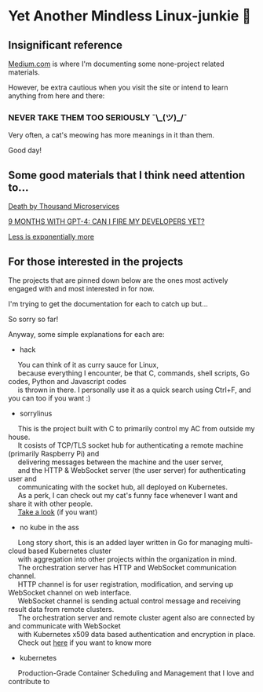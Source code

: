 # Yet Another Mindless Linux-junkie :zany_face:


## Insignificant reference

[Medium.com](https://medium.com/@seantywork) is where I'm documenting some none-project related materials.

However, be extra cautious when you visit the site or intend to learn anything from here and there:

### NEVER TAKE THEM TOO SERIOUSLY ¯\\\_(ツ)_/¯ 

Very often, a cat's meowing has more meanings in it than them.

Good day!

## Some good materials that I think need attention to...

[Death by Thousand Microservices](https://renegadeotter.com/2023/09/10/death-by-a-thousand-microservices.html)

[9 MONTHS WITH GPT-4: CAN I FIRE MY DEVELOPERS YET?](https://blog.boot.dev/computer-science/ai-taking-programming-jobs/)

[Less is exponentially more](https://commandcenter.blogspot.com/2012/06/less-is-exponentially-more.html)

## For those interested in the projects

The projects that are pinned down below are the ones most actively engaged with and most interested in for now.

I'm trying to get the documentation for each to catch up but...

So sorry so far!

Anyway, some simple explanations for each are:


- hack

&nbsp;&nbsp;&nbsp;&nbsp; You can think of it as curry sauce for Linux, </br> 
&nbsp;&nbsp;&nbsp;&nbsp; because everything I encounter, be that C, commands, shell scripts, Go codes, Python and Javascript codes </br>
&nbsp;&nbsp;&nbsp;&nbsp; is thrown in there. I personally use it as a quick search using Ctrl+F, and you can too if you want :)


- sorrylinus

&nbsp;&nbsp;&nbsp;&nbsp; This is the project built with C to primarily control my AC from outside my house. </br>
&nbsp;&nbsp;&nbsp;&nbsp; It cosists of TCP/TLS socket hub for authenticating a remote machine (primarily Raspberry Pi) and </br>
&nbsp;&nbsp;&nbsp;&nbsp; delivering messages between the machine and the user server, </br>
&nbsp;&nbsp;&nbsp;&nbsp; and the HTTP & WebSocket server (the user server) for authenticating user and </br> 
&nbsp;&nbsp;&nbsp;&nbsp; communicating with the socket hub, all deployed on Kubernetes. </br> 
&nbsp;&nbsp;&nbsp;&nbsp; As a perk, I can check out my cat's funny face whenever I want and share it with other people. </br>
&nbsp;&nbsp;&nbsp;&nbsp; [Take a look](https://feebdaed.xyz/) (if you want)



- no kube in the ass

&nbsp;&nbsp;&nbsp;&nbsp; Long story short, this is an added layer written in Go for managing multi-cloud based Kubernetes cluster </br>
&nbsp;&nbsp;&nbsp;&nbsp; with aggregation into other projects within the organization in mind.  </br>
&nbsp;&nbsp;&nbsp;&nbsp; The orchestration server has HTTP and WebSocket communication channel.</br>
&nbsp;&nbsp;&nbsp;&nbsp; HTTP channel is for user registration, modification, and serving up WebSocket channel on web interface.  </br>
&nbsp;&nbsp;&nbsp;&nbsp; WebSocket channel is sending actual control message and receiving result data from remote clusters.  </br>
&nbsp;&nbsp;&nbsp;&nbsp; The orchestration server and remote cluster agent also are connected by and communicate with WebSocket </br>
&nbsp;&nbsp;&nbsp;&nbsp; with Kubernetes x509 data based authentication and encryption in place. </br>
&nbsp;&nbsp;&nbsp;&nbsp; Check out [here](https://okestro-aidevops.github.io/nkia-doc/) if you want to know more

- kubernetes

&nbsp;&nbsp;&nbsp;&nbsp; Production-Grade Container Scheduling and Management that I love and contribute to </br>







